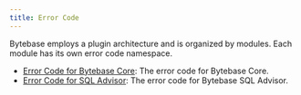 ```yaml
---
title: Error Code
---
```


Bytebase employs a plugin architecture and is organized by modules. Each module has its own error code namespace.

- [Error Code for Bytebase Core](/reference/error-code/core): The error code for Bytebase Core.
- [Error Code for SQL Advisor](/reference/error-code/advisor): The error code for Bytebase SQL Advisor.
